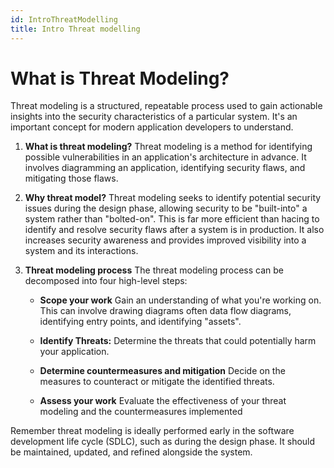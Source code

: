 ```yaml
---
id: IntroThreatModelling
title: Intro Threat modelling 
---
```


# What is Threat Modeling? 

Threat modeling is a structured, repeatable process used to gain actionable insights into the security characteristics of a particular system. It's an important concept for modern application developers to understand. 

1. **What is threat modeling?** Threat modeling is a method for identifying possible vulnerabilities in an application's architecture in advance. It involves diagramming an application, identifying security flaws, and mitigating those flaws. 

2. **Why threat model?** Threat modeling seeks to identify potential security issues during the design phase, allowing security to be "built-into" a system rather than "bolted-on". This is far more efficient than hacing to identify and resolve security flaws after a system is in production. It also increases security awareness and provides improved visibility into a system and its interactions.

3. **Threat modeling process** The threat modeling process can be decomposed into four high-level steps: 
    - **Scope your work** Gain an understanding of what you're working on. This can involve drawing diagrams often data flow diagrams, identifying entry points, and identifying "assets".

    - **Identify Threats:** Determine the threats that could potentially harm your application.

    - **Determine countermeasures and mitigation** Decide on the measures to counteract or mitigate the identified threats.

    - **Assess your work** Evaluate the effectiveness of your threat modeling and the countermeasures implemented

Remember threat modeling is ideally performed early in the software development life cycle (SDLC), such as during the design phase. It should be maintained, updated, and refined alongside the system. 
